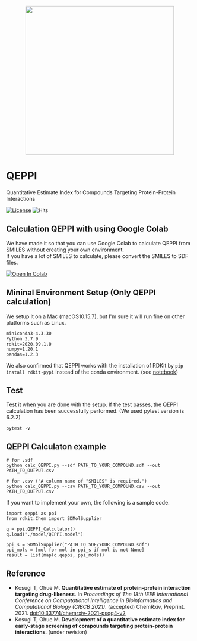 <p align="center">
  <img src="https://user-images.githubusercontent.com/7370243/135420088-f616adc8-1e92-4d9b-8b53-0b863497244d.png"  width="400px">
</p>

# QEPPI
Quantitative Estimate Index for Compounds Targeting Protein-Protein Interactions

[![License](https://img.shields.io/badge/license-MIT-green?style=flat-square)](LICENSE)
![Hits](https://hits.seeyoufarm.com/api/count/incr/badge.svg?url=https%3A%2F%2Fgithub.com%2Fohuelab%2FQEPPI&count_bg=%238EC9EE&title_bg=%23555555&icon=&icon_color=%23E7E7E7&title=Hits&edge_flat=true)

## Calculation QEPPI with using Google Colab
We have made it so that you can use Google Colab to calculate QEPPI from SMILES without creating your own environment.   
If you have a lot of SMILES to calculate, please convert the SMILES to SDF files.  

[![Open In Colab](https://colab.research.google.com/assets/colab-badge.svg)](http://colab.research.google.com/github/ohuelab/QEPPI/blob/main/notebook/QEPPI.ipynb)

## Mininal Environment Setup (Only QEPPI calculation)
We setup it on a Mac (macOS10.15.7), but I'm sure it will run fine on other platforms such as Linux.  

```
miniconda3-4.3.30
Python 3.7.9
rdkit=2020.09.1.0
numpy=1.20.1
pandas=1.2.3
```
We also confirmed that QEPPI works with the installation of RDKit by ```pip install rdkit-pypi``` instead of the conda environment. (see [notebook](https://github.com/ohuelab/QEPPI/blob/main/notebook/QEPPI.ipynb))

## Test
Test it when you are done with the setup.
If the test passes, the QEPPI calculation has been successfully performed.
(We used pytest version is 6.2.2)
```
pytest -v
```

## QEPPI Calculaton example
```
# for .sdf
python calc_QEPPI.py --sdf PATH_TO_YOUR_COMPOUND.sdf --out PATH_TO_OUTPUT.csv
```
```
# for .csv ("A column name of "SMILES" is required.")
python calc_QEPPI.py --csv PATH_TO_YOUR_COMPOUND.csv --out PATH_TO_OUTPUT.csv
```
If you want to implement your own, the following is a sample code.

```
import qeppi as ppi
from rdkit.Chem import SDMolSupplier

q = ppi.QEPPI_Calculator()
q.load("./model/QEPPI.model")

ppi_s = SDMolSupplier("PATH_TO_SDF/YOUR_COMPOUND.sdf")
ppi_mols = [mol for mol in ppi_s if mol is not None]
result = list(map(q.qeppi, ppi_mols))
```

## Reference
- Kosugi T, Ohue M. **Quantitative estimate of protein-protein interaction targeting drug-likeness**. In _Proceedings of The 18th IEEE International Conference on Computational Intelligence in Bioinformatics and Computational Biology (CIBCB 2021)_. (accepted)
ChemRxiv, Preprint. 2021. [doi:10.33774/chemrxiv-2021-psqq4-v2](https://doi.org/10.33774/chemrxiv-2021-psqq4-v2)
- Kosugi T, Ohue M. **Development of a quantitative estimate index for early-stage screening of compounds targeting protein-protein interactions**. (under revision)
